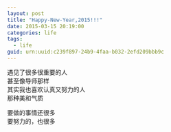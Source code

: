 ```yaml
---
layout: post
title: "Happy-New-Year,2015!!!"
date: 2015-03-15 20:19:00
categories: life
tags:
  - life
guid: urn:uuid:c239f897-24b9-4faa-b032-2efd209bbb9c
---
```


遇见了很多很重要的人  
甚至像导师那样  
其实我也喜欢认真又努力的人  
那种美和气质  

要做的事情还很多  
要努力的，也很多  
